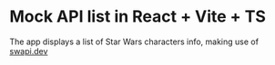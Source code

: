 # Mock API list in React + Vite + TS
The app displays a list of Star Wars characters info, making use of [swapi.dev](https://swapi.dev/)